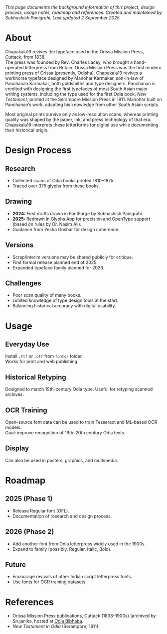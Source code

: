 _This page documents the background information of this project, design process, usage notes, roadmap and references. Created and maintained by Subhashish Panigrahi. Last updated 2 September 2025._

# About

Chapakala19 revives the typeface used in the Orissa Mission Press, Cuttack, from 1838.  
The press was founded by Rev. Charles Lacey, who brought a hand-operated letterpress from Britain. Orissa Mission Press was the first modern printing press of Orissa (presently, Odisha). Chapakala19 revives a workhorse typeface designed by Manohar Karmakar, son-in-law of Panchanan Karmakar, both goldsmiths and type designers. Panchanan is credited with designing the first typefaces of most South Asian major writing systems, including the type used for the first Odia book, *New Testament*, printed at the Serampore Mission Press in 1811.  Manohar built on Panchanan’s work, adapting his knowledge from other South Asian scripts.

Most original prints survive only as low-resolution scans, whereas printing quality was shaped by the paper, ink, and press technology of that era. Chapakala19 interprets these letterforms for digital use while documenting their historical origin.

# Design Process

## Research
- Collected scans of Odia books printed 1810–1875.
- Traced over 375 glyphs from these books.

## Drawing
- **2024:** First drafts drawn in FontForge by Subhashish Panigrahi.
- **2025:** Redrawn in Glyphs App for precision and OpenType support (based on rules by Dr. Nasim Ali).
- Guidance from Yesha Goshar for design coherence.

## Versions
- Scrap/interim versions may be shared publicly for critique.
- First formal release planned end of 2025.
- Expanded typeface family planned for 2026.

## Challenges
- Poor scan quality of many books.
- Limited knowledge of type design tools at the start.
- Balancing historical accuracy with digital usability.

# Usage

## Everyday Use
Install `.ttf` or `.otf` from `fonts/` folder.  
Works for print and web publishing.

## Historical Retyping
Designed to match 19th-century Odia type. Useful for retyping scanned archives.

## OCR Training
Open-source font data can be used to train Tesseract and ML-based OCR models.  
Goal: improve recognition of 19th–20th century Odia texts.

## Display
Can also be used in posters, graphics, and multimedia.

# Roadmap

## 2025 (Phase 1)
- Release Regular font (OFL).
- Documentation of research and design process.

## 2026 (Phase 2)
- Add another font from Odia letterpress widely used in the 1900s.
- Expand to family (possibly, Regular, Italic, Bold).

## Future
- Encourage revivals of other Indian script letterpress fonts.
- Use fonts for OCR training datasets.

# References

- Orissa Mission Press publications, Cuttack (1838–1900s) (archived by Srujanika, hosted at [Odia Bibhaba](https://odiabibhaba.in/bahi/).
- *New Testament in Odia* (Serampore, 1811).
